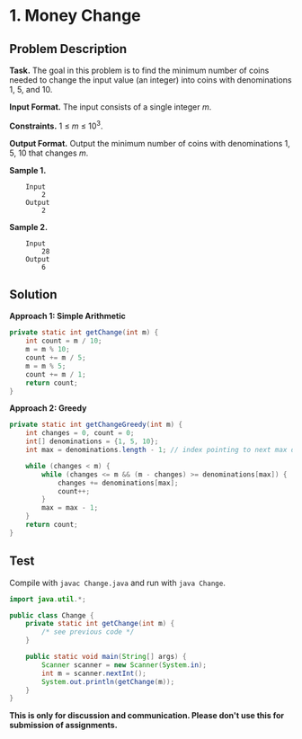 # 1. Money Change

## Problem Description

**Task.** The goal in this problem is to find the minimum number of coins needed to change the input value (an integer) into coins with denominations 1, 5, and 10.

**Input Format.** The input consists of a single integer _m_.

**Constraints.** 1 ≤ _m_ ≤ 10<sup>3</sup>.

**Output Format.** Output the minimum number of coins with denominations 1, 5, 10 that changes _m_.

**Sample 1.**

```
    Input
        2
    Output
        2
```

**Sample 2.**

```
    Input
        28
    Output
        6
```

## Solution

**Approach 1: Simple Arithmetic**


```java
private static int getChange(int m) {
    int count = m / 10;
    m = m % 10;
    count += m / 5;
    m = m % 5;
    count += m / 1;
    return count;
}
```

**Approach 2: Greedy**


```java
private static int getChangeGreedy(int m) {
    int changes = 0, count = 0;
    int[] denominations = {1, 5, 10};
    int max = denominations.length - 1; // index pointing to next max denominations

    while (changes < m) {
        while (changes <= m && (m - changes) >= denominations[max]) {
            changes += denominations[max];
            count++;
        }
        max = max - 1;
    }
    return count;
}
```
## Test

Compile with `javac Change.java` and run with `java Change`.

```java
import java.util.*;

public class Change {
    private static int getChange(int m) {
        /* see previous code */
    }

    public static void main(String[] args) {
        Scanner scanner = new Scanner(System.in);
        int m = scanner.nextInt();
        System.out.println(getChange(m));
    }
}

```

**This is only for discussion and communication. Please don't use this for submission of assignments.**
